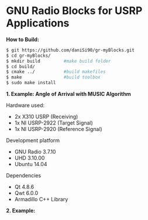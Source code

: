 GNU Radio Blocks for USRP Applications
========
**How to Build:**
```sh
$ git https://github.com/daniSi90/gr-myBlocks.git
$ cd gr-myBlocks/
$ mkdir build         #make build folder
$ cd build/
$ cmake ../           #build makefiles
$ make                #build toolbox
$ sudo make install
```

**1. Example: Angle of Arrival with MUSIC Algorithm**

Hardware used:
- 2x X310 USRP (Receiving)
- 1x NI USRP-2922 (Target Signal)
- 1x NI USRP-2920 (Reference Signal)

Development platform
- GNU Radio 3.7.10
- UHD 3.10.00
- Ubuntu 14.04

Dependencies
- Qt 4.8.6
- Qwt 6.0.0
- Armadillo C++ Library

**2. Example:**